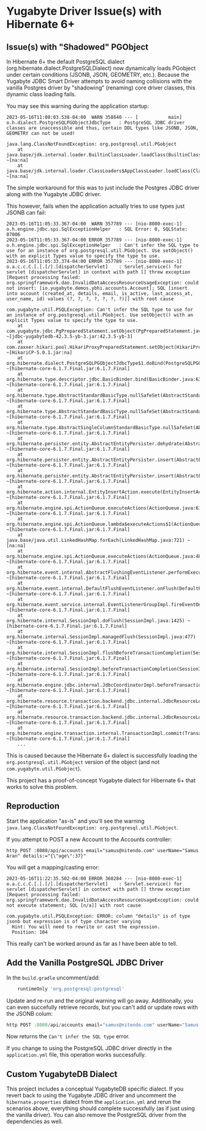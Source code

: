 # Yugabyte Driver Issue(s) with Hibernate 6+

## Issue(s) with "Shadowed" PGObject

In Hibernate 6+ the default PostgreSQL dialect (org.hibernate.dialect.PostgreSQLDialect) now dynamically loads PGobject
under certain conditions (JSONB, JSON, GEOMETRY, etc.).  Because the Yugabyte JDBC Smart Driver attempts to avoid naming
collisions with the vanilla Postgres driver by "shadowing" (renaming) core driver classes, this dynamic class loading
fails.

You may see this warning during the application startup:

```
2023-05-16T11:08:03.538-04:00  WARN 358640 --- [           main] o.h.dialect.PostgreSQLPGObjectJdbcType   : PostgreSQL JDBC driver classes are inaccessible and thus, certain DDL types like JSONB, JSON, GEOMETRY can not be used!

java.lang.ClassNotFoundException: org.postgresql.util.PGobject
	at java.base/jdk.internal.loader.BuiltinClassLoader.loadClass(BuiltinClassLoader.java:641) ~[na:na]
	at java.base/jdk.internal.loader.ClassLoaders$AppClassLoader.loadClass(ClassLoaders.java:188) ~[na:na]
```

The simple workaround for this was to just include the Postgres JDBC driver along with the Yugabyte JDBC driver.

This however, fails when the application actually tries to use types just JSONB can fail:

```
2023-05-16T11:05:33.367-04:00  WARN 357789 --- [nio-8080-exec-1] o.h.engine.jdbc.spi.SqlExceptionHelper   : SQL Error: 0, SQLState: 07006
2023-05-16T11:05:33.367-04:00 ERROR 357789 --- [nio-8080-exec-1] o.h.engine.jdbc.spi.SqlExceptionHelper   : Can't infer the SQL type to use for an instance of org.postgresql.util.PGobject. Use setObject() with an explicit Types value to specify the type to use.
2023-05-16T11:05:33.374-04:00 ERROR 357789 --- [nio-8080-exec-1] o.a.c.c.C.[.[.[/].[dispatcherServlet]    : Servlet.service() for servlet [dispatcherServlet] in context with path [] threw exception [Request processing failed: org.springframework.dao.InvalidDataAccessResourceUsageException: could not insert: [io.yugabyte.demos.ybhi.accounts.Account]; SQL [insert into account (created_at, details, email, is_active, last_access_at, user_name, id) values (?, ?, ?, ?, ?, ?, ?)]] with root cause

com.yugabyte.util.PSQLException: Can't infer the SQL type to use for an instance of org.postgresql.util.PGobject. Use setObject() with an explicit Types value to specify the type to use.
	at com.yugabyte.jdbc.PgPreparedStatement.setObject(PgPreparedStatement.java:1005) ~[jdbc-yugabytedb-42.3.5-yb-3.jar:42.3.5-yb-3]
	at com.zaxxer.hikari.pool.HikariProxyPreparedStatement.setObject(HikariProxyPreparedStatement.java) ~[HikariCP-5.0.1.jar:na]
	at org.hibernate.dialect.PostgreSQLPGObjectJdbcType$1.doBind(PostgreSQLPGObjectJdbcType.java:113) ~[hibernate-core-6.1.7.Final.jar:6.1.7.Final]
	at org.hibernate.type.descriptor.jdbc.BasicBinder.bind(BasicBinder.java:63) ~[hibernate-core-6.1.7.Final.jar:6.1.7.Final]
	at org.hibernate.type.AbstractStandardBasicType.nullSafeSet(AbstractStandardBasicType.java:221) ~[hibernate-core-6.1.7.Final.jar:6.1.7.Final]
	at org.hibernate.type.AbstractStandardBasicType.nullSafeSet(AbstractStandardBasicType.java:217) ~[hibernate-core-6.1.7.Final.jar:6.1.7.Final]
	at org.hibernate.type.AbstractSingleColumnStandardBasicType.nullSafeSet(AbstractSingleColumnStandardBasicType.java:34) ~[hibernate-core-6.1.7.Final.jar:6.1.7.Final]
	at org.hibernate.persister.entity.AbstractEntityPersister.dehydrate(AbstractEntityPersister.java:3252) ~[hibernate-core-6.1.7.Final.jar:6.1.7.Final]
	at org.hibernate.persister.entity.AbstractEntityPersister.insert(AbstractEntityPersister.java:3435) ~[hibernate-core-6.1.7.Final.jar:6.1.7.Final]
	at org.hibernate.persister.entity.AbstractEntityPersister.insert(AbstractEntityPersister.java:4073) ~[hibernate-core-6.1.7.Final.jar:6.1.7.Final]
	at org.hibernate.action.internal.EntityInsertAction.execute(EntityInsertAction.java:103) ~[hibernate-core-6.1.7.Final.jar:6.1.7.Final]
	at org.hibernate.engine.spi.ActionQueue.executeActions(ActionQueue.java:612) ~[hibernate-core-6.1.7.Final.jar:6.1.7.Final]
	at org.hibernate.engine.spi.ActionQueue.lambda$executeActions$1(ActionQueue.java:483) ~[hibernate-core-6.1.7.Final.jar:6.1.7.Final]
	at java.base/java.util.LinkedHashMap.forEach(LinkedHashMap.java:721) ~[na:na]
	at org.hibernate.engine.spi.ActionQueue.executeActions(ActionQueue.java:480) ~[hibernate-core-6.1.7.Final.jar:6.1.7.Final]
	at org.hibernate.event.internal.AbstractFlushingEventListener.performExecutions(AbstractFlushingEventListener.java:329) ~[hibernate-core-6.1.7.Final.jar:6.1.7.Final]
	at org.hibernate.event.internal.DefaultFlushEventListener.onFlush(DefaultFlushEventListener.java:39) ~[hibernate-core-6.1.7.Final.jar:6.1.7.Final]
	at org.hibernate.event.service.internal.EventListenerGroupImpl.fireEventOnEachListener(EventListenerGroupImpl.java:107) ~[hibernate-core-6.1.7.Final.jar:6.1.7.Final]
	at org.hibernate.internal.SessionImpl.doFlush(SessionImpl.java:1425) ~[hibernate-core-6.1.7.Final.jar:6.1.7.Final]
	at org.hibernate.internal.SessionImpl.managedFlush(SessionImpl.java:477) ~[hibernate-core-6.1.7.Final.jar:6.1.7.Final]
	at org.hibernate.internal.SessionImpl.flushBeforeTransactionCompletion(SessionImpl.java:2234) ~[hibernate-core-6.1.7.Final.jar:6.1.7.Final]
	at org.hibernate.internal.SessionImpl.beforeTransactionCompletion(SessionImpl.java:1930) ~[hibernate-core-6.1.7.Final.jar:6.1.7.Final]
	at org.hibernate.engine.jdbc.internal.JdbcCoordinatorImpl.beforeTransactionCompletion(JdbcCoordinatorImpl.java:439) ~[hibernate-core-6.1.7.Final.jar:6.1.7.Final]
	at org.hibernate.resource.transaction.backend.jdbc.internal.JdbcResourceLocalTransactionCoordinatorImpl.beforeCompletionCallback(JdbcResourceLocalTransactionCoordinatorImpl.java:183) ~[hibernate-core-6.1.7.Final.jar:6.1.7.Final]
	at org.hibernate.resource.transaction.backend.jdbc.internal.JdbcResourceLocalTransactionCoordinatorImpl$TransactionDriverControlImpl.commit(JdbcResourceLocalTransactionCoordinatorImpl.java:281) ~[hibernate-core-6.1.7.Final.jar:6.1.7.Final]
	at org.hibernate.engine.transaction.internal.TransactionImpl.commit(TransactionImpl.java:101) ~[hibernate-core-6.1.7.Final.jar:6.1.7.Final]
	...
```

This is caused because the Hibernate 6+ dialect is successfully loading the `org.postgresql.util.PGobject` version of
the object (and not `com.yugabyte.util.PGobject`).

This project has a proof-of-concept Yugabyte dialect for Hibernate 6+ that works to solve this problem.

## Reproduction

Start the application "as-is" and you'll see the warning `java.lang.ClassNotFoundException: org.postgresql.util.PGobject`.

If you attempt to POST a new Account to the Accounts controller:

```shell
http POST :8080/api/accounts email="samus@nitendo.com" userName="Samus Aran" details:="{\"age\":37}"
```

You will get a mapping/casting error:

```
2023-05-16T11:22:35.502-04:00 ERROR 360284 --- [nio-8080-exec-1] o.a.c.c.C.[.[.[/].[dispatcherServlet]    : Servlet.service() for servlet [dispatcherServlet] in context with path [] threw exception [Request processing failed: org.springframework.dao.InvalidDataAccessResourceUsageException: could not execute statement; SQL [n/a]] with root cause

com.yugabyte.util.PSQLException: ERROR: column "details" is of type jsonb but expression is of type character varying
  Hint: You will need to rewrite or cast the expression.
  Position: 104
```

This really can't be worked around as far as I have been able to tell.

## Add the Vanilla PostgreSQL JDBC Driver

In the `build.gradle` uncomment/add:

```groovy
    runtimeOnly 'org.postgresql:postgresql'
```

Update and re-run and the original warning will go away.  Additionally, you can even succefully
retrieve records, but you can't add or update rows with the JSONB colum:

```groovy
http POST :8080/api/accounts email="samus@nitendo.com" userName="Samus Aran" details:="{\"age\":37}"
```

Now returns the `Can't infer the SQL type` error.

If you change to using the PostgreSQL JDBC driver directly in the `application.yml` file, this operation works
successfully.

## Custom YugabyteDB Dialect

This project includes a conceptual YugabyteDB specific dialect.  If you revert back to using the Yugabyte JDBC
driver and uncomment the `hibernate.properties` dialect from the `application.yml` and rerun the scenarios above,
everything should complete successfully (as if just using the vanilla driver).  You can also remove the PostgreSQL
driver from the dependencies as well.